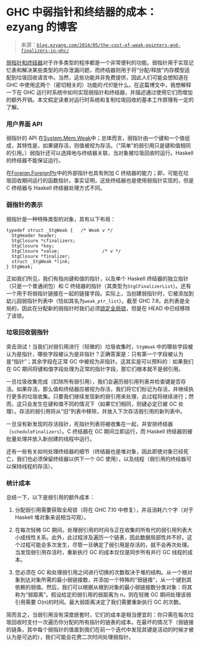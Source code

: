 <!--yml

类别：未分类

日期：2024-07-01 18:17:15

-->

# GHC 中弱指针和终结器的成本：ezyang 的博客

> 来源：[`blog.ezyang.com/2014/05/the-cost-of-weak-pointers-and-finalizers-in-ghc/`](http://blog.ezyang.com/2014/05/the-cost-of-weak-pointers-and-finalizers-in-ghc/)

[弱指针和终结器](http://community.haskell.org/~simonmar/papers/weak.pdf)对于许多类型的程序都是一个非常便利的功能。弱指针用于实现记忆表和解决某些类型的内存泄漏问题，而终结器则用于将“分配/释放”内存模型适配到垃圾回收语言中。当然，这些功能并非免费提供，因此人们可能会想知道在 GHC 中使用这两个（密切相关的）功能的*代价*是什么。在这篇博文中，我想解释一下在 GHC 运行时系统中如何实现弱指针和终结器，并描述通过使用它们而增加的额外开销。本文假定读者对运行时系统和复制垃圾回收的基本工作原理有一定的了解。

### 用户界面 API

弱指针的 API 在[System.Mem.Weak](http://hackage.haskell.org/package/base-4.7.0.0/docs/System-Mem-Weak.html)中；总体而言，弱指针由一个键和一个值组成，其特性是，如果键存活，则值被视为存活。（"简单"的弱引用只是键和值相同的引用。）弱指针还可以选择地与终结器关联，当对象被垃圾回收时运行。Haskell 的终结器不能保证运行。

在[Foreign.ForeignPtr](http://hackage.haskell.org/package/base-4.7.0.0/docs/Foreign-ForeignPtr-Safe.html)中的外部指针也具有附加 C 终结器的能力；即，可能在垃圾回收期间运行的函数指针。事实证明，这些终结器也是使用弱指针实现的，但是 C 终结器与 Haskell 终结器处理方式不同。

### 弱指针的表示

弱指针是一种特殊类型的对象，具有以下布局：

```
typedef struct _StgWeak {   /* Weak v */
  StgHeader header;
  StgClosure *cfinalizers;
  StgClosure *key;
  StgClosure *value;                /* v */
  StgClosure *finalizer;
  struct _StgWeak *link;
} StgWeak;

```

正如我们所见，我们有指向键和值的指针，以及单个 Haskell 终结器的独立指针（只是一个普通闭包）和 C 终结器的指针（其类型为`StgCFinalizerList`）。还有一个用于将弱指针链接在一起的链接字段。实际上，当创建弱指针时，它被添加到幼儿园弱指针列表中（恰如其名为`weak_ptr_list`）。截至 GHC 7.8，此列表是全局的，因此在分配新的弱指针时我们必须[锁定全局锁](https://ghc.haskell.org/trac/ghc/ticket/9075#ticket)，但是在 HEAD 中已经移除了该锁。

### 垃圾回收弱指针

突击测试！当我们对弱引用进行（轻微的）垃圾收集时，`StgWeak` 中的哪些字段被认为是指针，哪些字段被认为是非指针？正确答案是：只有第一个字段被认为是“指针”；其余字段在正常 GC 中被视为非指针。这其实是可以预料的：如果我们在 GC 期间将键和值字段处理为正常的指针字段，那它们根本就不是弱引用。

一旦垃圾收集完成（扣除所有弱引用），我们会遍历弱引用列表并检查键是否存活。如果存活，那么值和终结器应被视为存活，我们将它们标记为存活，并继续执行更多的垃圾收集。只要我们继续发现新的弱引用来处理，此过程将继续进行；然而，这只会发生在键和值不同的情况下（如果它们相同，则键必定已被 GC 处理）。存活的弱引用将从“旧”列表中移除，并放入下次存活弱引用的新列表中。

一旦没有新发现的存活指针，死指针列表将被收集在一起，并安排终结器（`scheduleFinalizers`）。C 终结器在 GC 期间立即运行，而 Haskell 终结器则被批量处理并放入新创建的线程中运行。

还有一些有关如何处理终结器的细节（终结器也是堆对象，因此即使对象已经死亡，我们也必须保留终结器以供下一个 GC 使用），以及线程（弱引用的终结器可以保持线程的存活）。

### 统计成本

总结一下，以下是弱引用的额外成本：

1.  分配弱引用需要获取全局锁（将在 GHC 7.10 中修复），并且消耗六个字（对于 Haskell 堆对象来说相当可观）。

1.  在每次轻微 GC 期间，处理弱引用的时间与正在收集的所有代的弱引用列表大小成线性关系。此外，此过程涉及遍历一个链表，因此数据局部性并不好。这个过程可能会多次发生，尽管一旦确定了弱引用是存活的，就不会再次处理。当发现弱引用存活时，重新执行 GC 的成本仅仅是同步所有并行 GC 线程的成本。

1.  您必须在 GC 和处理弱引用之间进行切换的次数取决于堆的结构。从一个根对象到达对象所需的最小弱链接数，并添加一个特殊的“弱链接”，从一个键到其依赖的弱值。然后，我们可以根据从根到对象的最小弱链接数分类对象：将其称为“弱距离”。假设给定的弱引用的弱距离为 n，则在轻微 GC 期间处理该弱引用需要 O(n)的时间。最大弱距离决定了我们需要重新执行 GC 的次数。

简而言之，当弱引用没有深度嵌套时，它们的成本是相当便宜的：你只需在每次垃圾回收时支付一次遍历你分配的所有指针的链表的成本。在最坏的情况下（弱链接的链条，其中每个弱指针的值直到我们在前一个迭代中发现其键是活动的时候才被认为是可达的），我们可能会花费二次时间处理弱指针。
